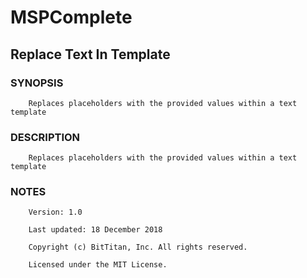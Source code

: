 # MSPComplete
## Replace Text In Template
### SYNOPSIS
```
    Replaces placeholders with the provided values within a text template
```
### DESCRIPTION
```
    Replaces placeholders with the provided values within a text template
```
### NOTES
```
    Version: 1.0
    Last updated: 18 December 2018
    Copyright (c) BitTitan, Inc. All rights reserved.
    Licensed under the MIT License.
```

